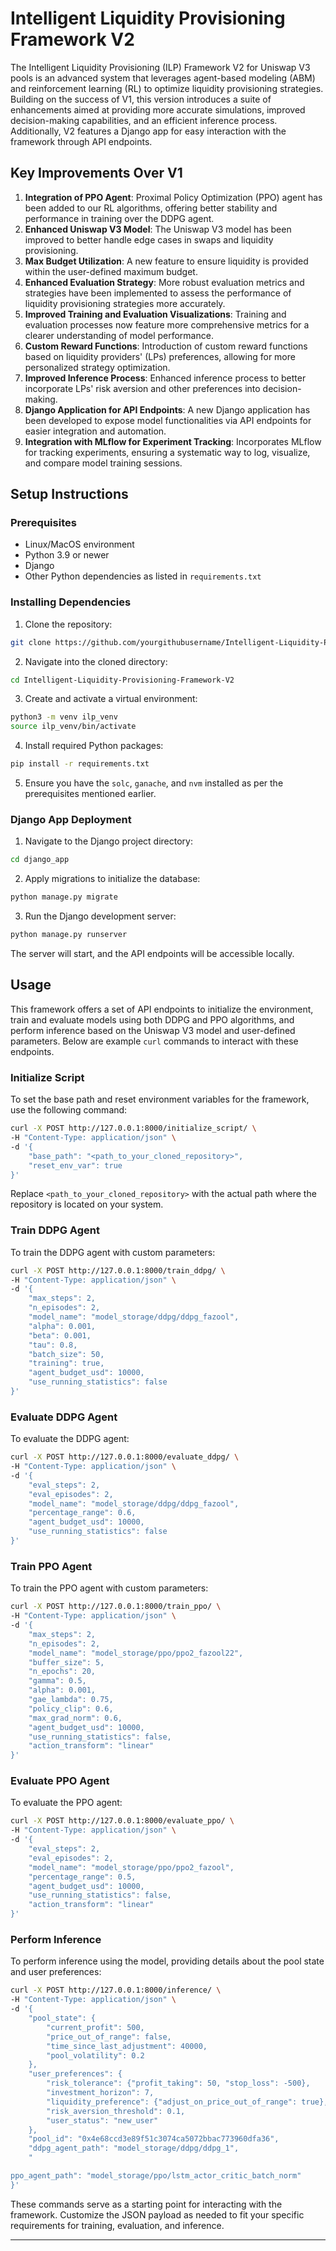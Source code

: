 
# Intelligent Liquidity Provisioning Framework V2

The Intelligent Liquidity Provisioning (ILP) Framework V2 for Uniswap V3 pools is an advanced system that leverages agent-based modeling (ABM) and reinforcement learning (RL) to optimize liquidity provisioning strategies. Building on the success of V1, this version introduces a suite of enhancements aimed at providing more accurate simulations, improved decision-making capabilities, and an efficient inference process. Additionally, V2 features a Django app for easy interaction with the framework through API endpoints.

## Key Improvements Over V1

1. **Integration of PPO Agent**: Proximal Policy Optimization (PPO) agent has been added to our RL algorithms, offering better stability and performance in training over the DDPG agent.
2. **Enhanced Uniswap V3 Model**: The Uniswap V3 model has been improved to better handle edge cases in swaps and liquidity provisioning.
3. **Max Budget Utilization**: A new feature to ensure liquidity is provided within the user-defined maximum budget.
4. **Enhanced Evaluation Strategy**: More robust evaluation metrics and strategies have been implemented to assess the performance of liquidity provisioning strategies more accurately.
5. **Improved Training and Evaluation Visualizations**: Training and evaluation processes now feature more comprehensive metrics for a clearer understanding of model performance.
6. **Custom Reward Functions**: Introduction of custom reward functions based on liquidity providers' (LPs) preferences, allowing for more personalized strategy optimization.
7. **Improved Inference Process**: Enhanced inference process to better incorporate LPs' risk aversion and other preferences into decision-making.
8. **Django Application for API Endpoints**: A new Django application has been developed to expose model functionalities via API endpoints for easier integration and automation.
9. **Integration with MLflow for Experiment Tracking**: Incorporates MLflow for tracking experiments, ensuring a systematic way to log, visualize, and compare model training sessions.

## Setup Instructions

### Prerequisites

- Linux/MacOS environment
- Python 3.9 or newer
- Django
- Other Python dependencies as listed in `requirements.txt`

### Installing Dependencies

1. Clone the repository:

```bash
git clone https://github.com/yourgithubusername/Intelligent-Liquidity-Provisioning-Framework-V2.git
```

2. Navigate into the cloned directory:

```bash
cd Intelligent-Liquidity-Provisioning-Framework-V2
```

3. Create and activate a virtual environment:

```bash
python3 -m venv ilp_venv
source ilp_venv/bin/activate
```

4. Install required Python packages:

```bash
pip install -r requirements.txt
```

5. Ensure you have the `solc`, `ganache`, and `nvm` installed as per the prerequisites mentioned earlier.

### Django App Deployment

1. Navigate to the Django project directory:

```bash
cd django_app
```

2. Apply migrations to initialize the database:

```bash
python manage.py migrate
```

3. Run the Django development server:

```bash
python manage.py runserver
```

The server will start, and the API endpoints will be accessible locally.

## Usage

This framework offers a set of API endpoints to initialize the environment, train and evaluate models using both DDPG and PPO algorithms, and perform inference based on the Uniswap V3 model and user-defined parameters. Below are example `curl` commands to interact with these endpoints.

### Initialize Script

To set the base path and reset environment variables for the framework, use the following command:

```bash
curl -X POST http://127.0.0.1:8000/initialize_script/ \
-H "Content-Type: application/json" \
-d '{
    "base_path": "<path_to_your_cloned_repository>",
    "reset_env_var": true
}'
```

Replace `<path_to_your_cloned_repository>` with the actual path where the repository is located on your system.

### Train DDPG Agent

To train the DDPG agent with custom parameters:

```bash
curl -X POST http://127.0.0.1:8000/train_ddpg/ \
-H "Content-Type: application/json" \
-d '{
    "max_steps": 2,
    "n_episodes": 2,
    "model_name": "model_storage/ddpg/ddpg_fazool",
    "alpha": 0.001,
    "beta": 0.001,
    "tau": 0.8,
    "batch_size": 50,
    "training": true,
    "agent_budget_usd": 10000,
    "use_running_statistics": false
}'
```

### Evaluate DDPG Agent

To evaluate the DDPG agent:

```bash
curl -X POST http://127.0.0.1:8000/evaluate_ddpg/ \
-H "Content-Type: application/json" \
-d '{
    "eval_steps": 2,
    "eval_episodes": 2,
    "model_name": "model_storage/ddpg/ddpg_fazool",
    "percentage_range": 0.6,
    "agent_budget_usd": 10000,
    "use_running_statistics": false
}'
```

### Train PPO Agent

To train the PPO agent with custom parameters:

```bash
curl -X POST http://127.0.0.1:8000/train_ppo/ \
-H "Content-Type: application/json" \
-d '{
    "max_steps": 2,
    "n_episodes": 2,
    "model_name": "model_storage/ppo/ppo2_fazool22",
    "buffer_size": 5,
    "n_epochs": 20,
    "gamma": 0.5,
    "alpha": 0.001,
    "gae_lambda": 0.75,
    "policy_clip": 0.6,
    "max_grad_norm": 0.6,
    "agent_budget_usd": 10000,
    "use_running_statistics": false,
    "action_transform": "linear"
}'
```

### Evaluate PPO Agent

To evaluate the PPO agent:

```bash
curl -X POST http://127.0.0.1:8000/evaluate_ppo/ \
-H "Content-Type: application/json" \
-d '{
    "eval_steps": 2,
    "eval_episodes": 2,
    "model_name": "model_storage/ppo/ppo2_fazool",
    "percentage_range": 0.5,
    "agent_budget_usd": 10000,
    "use_running_statistics": false,
    "action_transform": "linear"
}'
```

### Perform Inference

To perform inference using the model, providing details about the pool state and user preferences:

```bash
curl -X POST http://127.0.0.1:8000/inference/ \
-H "Content-Type: application/json" \
-d '{
    "pool_state": {
        "current_profit": 500,
        "price_out_of_range": false,
        "time_since_last_adjustment": 40000,
        "pool_volatility": 0.2
    },
    "user_preferences": {
        "risk_tolerance": {"profit_taking": 50, "stop_loss": -500},
        "investment_horizon": 7,
        "liquidity_preference": {"adjust_on_price_out_of_range": true},
        "risk_aversion_threshold": 0.1,
        "user_status": "new_user"
    },
    "pool_id": "0x4e68ccd3e89f51c3074ca5072bbac773960dfa36",
    "ddpg_agent_path": "model_storage/ddpg/ddpg_1",
    "

ppo_agent_path": "model_storage/ppo/lstm_actor_critic_batch_norm"
}'
```

These commands serve as a starting point for interacting with the framework. Customize the JSON payload as needed to fit your specific requirements for training, evaluation, and inference.

---
